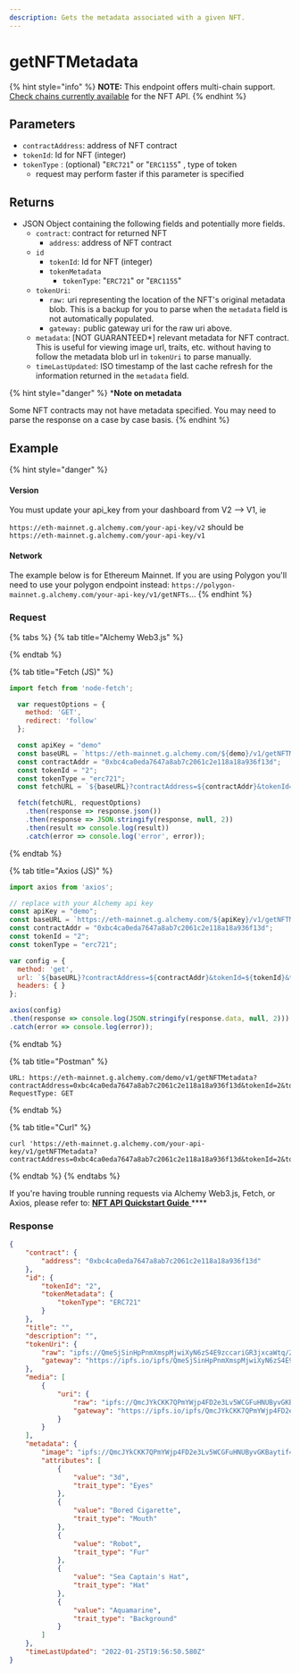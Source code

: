 ```yaml
---
description: Gets the metadata associated with a given NFT.
---
```


# getNFTMetadata

{% hint style="info" %}
**NOTE:** This endpoint offers multi-chain support. [Check chains currently available](https://docs.alchemy.com/alchemy/introduction/getting-started) for the NFT API.
{% endhint %}

## Parameters

* `contractAddress`: address of NFT contract
* `tokenId`: Id for NFT (integer)
* `tokenType` : (optional) "`ERC721`" or "`ERC1155`" , type of token
  * request may perform faster if this parameter is specified&#x20;

## Returns

* JSON Object containing the following fields and potentially more fields.
  * `contract`: contract for returned NFT
    * `address`: address of NFT contract&#x20;
  * `id`
    * `tokenId`: Id for NFT (integer)&#x20;
    * `tokenMetadata`
      * `tokenType`: "`ERC721`" or "`ERC1155`"
  * `tokenUri`:
    * `raw:` uri representing the location of the NFT's original metadata blob. This is a backup for you to parse when the `metadata` field is not automatically populated.
    * `gateway:` public gateway uri for the raw uri above.
  * `metadata`: \[NOT GUARANTEED\*] relevant metadata for NFT contract. This is useful for viewing image url, traits, etc. without having to follow the metadata blob url in `tokenUri` to parse manually.&#x20;
  * `timeLastUpdated`: ISO timestamp of the last cache refresh for the information returned in the `metadata` field.

{% hint style="danger" %}
\***Note on metadata**&#x20;

Some NFT contracts may not have metadata specified. You may need to parse the response on a case by case basis. &#x20;
{% endhint %}

## Example

{% hint style="danger" %}
#### Version

You must update your api\_key from your dashboard from V2 --> V1, ie

`https://eth-mainnet.g.alchemy.com/your-api-key/v2` should be `https://eth-mainnet.g.alchemy.com/your-api-key/v1`

#### Network

The example below is for Ethereum Mainnet. If you are using Polygon you'll need to use your polygon endpoint instead: `https://polygon-mainnet.g.alchemy.com/your-api-key/v1/getNFTs`...
{% endhint %}

### Request

{% tabs %}
{% tab title="Alchemy Web3.js" %}

{% endtab %}

{% tab title="Fetch (JS)" %}
```javascript
import fetch from 'node-fetch';

  var requestOptions = {
    method: 'GET',
    redirect: 'follow'
  };

  const apiKey = "demo"
  const baseURL = `https://eth-mainnet.g.alchemy.com/${demo}/v1/getNFTMetadata`;
  const contractAddr = "0xbc4ca0eda7647a8ab7c2061c2e118a18a936f13d";
  const tokenId = "2";
  const tokenType = "erc721";
  const fetchURL = `${baseURL}?contractAddress=${contractAddr}&tokenId=${tokenId}&tokenType=${tokenType}`;

  fetch(fetchURL, requestOptions)
    .then(response => response.json())
    .then(response => JSON.stringify(response, null, 2))
    .then(result => console.log(result))
    .catch(error => console.log('error', error));
```
{% endtab %}

{% tab title="Axios (JS)" %}
```javascript
import axios from 'axios';

// replace with your Alchemy api key
const apiKey = "demo";
const baseURL = `https://eth-mainnet.g.alchemy.com/${apiKey}/v1/getNFTMetadata`;
const contractAddr = "0xbc4ca0eda7647a8ab7c2061c2e118a18a936f13d";
const tokenId = "2";
const tokenType = "erc721";

var config = {
  method: 'get',
  url: `${baseURL}?contractAddress=${contractAddr}&tokenId=${tokenId}&tokenType=${tokenType}`,
  headers: { }
};

axios(config)
.then(response => console.log(JSON.stringify(response.data, null, 2)))
.catch(error => console.log(error));
```
{% endtab %}

{% tab title="Postman" %}
```http
URL: https://eth-mainnet.g.alchemy.com/demo/v1/getNFTMetadata?contractAddress=0xbc4ca0eda7647a8ab7c2061c2e118a18a936f13d&tokenId=2&tokenType=erc721
RequestType: GET
```
{% endtab %}

{% tab title="Curl" %}
```
curl 'https://eth-mainnet.g.alchemy.com/your-api-key/v1/getNFTMetadata?contractAddress=0xbc4ca0eda7647a8ab7c2061c2e118a18a936f13d&tokenId=2&tokenType=erc721'
```
{% endtab %}
{% endtabs %}

If you're having trouble running requests via Alchemy Web3.js, Fetch, or Axios, please refer to: [**NFT API Quickstart Guide** ](../../guides/nft-api-quickstart-guide.md)****

### Response

```json
{
    "contract": {
        "address": "0xbc4ca0eda7647a8ab7c2061c2e118a18a936f13d"
    },
    "id": {
        "tokenId": "2",
        "tokenMetadata": {
            "tokenType": "ERC721"
        }
    },
    "title": "",
    "description": "",
    "tokenUri": {
        "raw": "ipfs://QmeSjSinHpPnmXmspMjwiXyN6zS4E9zccariGR3jxcaWtq/2",
        "gateway": "https://ipfs.io/ipfs/QmeSjSinHpPnmXmspMjwiXyN6zS4E9zccariGR3jxcaWtq/2"
    },
    "media": [
        {
            "uri": {
                "raw": "ipfs://QmcJYkCKK7QPmYWjp4FD2e3Lv5WCGFuHNUByvGKBaytif4",
                "gateway": "https://ipfs.io/ipfs/QmcJYkCKK7QPmYWjp4FD2e3Lv5WCGFuHNUByvGKBaytif4"
            }
        }
    ],
    "metadata": {
        "image": "ipfs://QmcJYkCKK7QPmYWjp4FD2e3Lv5WCGFuHNUByvGKBaytif4",
        "attributes": [
            {
                "value": "3d",
                "trait_type": "Eyes"
            },
            {
                "value": "Bored Cigarette",
                "trait_type": "Mouth"
            },
            {
                "value": "Robot",
                "trait_type": "Fur"
            },
            {
                "value": "Sea Captain's Hat",
                "trait_type": "Hat"
            },
            {
                "value": "Aquamarine",
                "trait_type": "Background"
            }
        ]
    },
    "timeLastUpdated": "2022-01-25T19:56:50.580Z"
}
```
